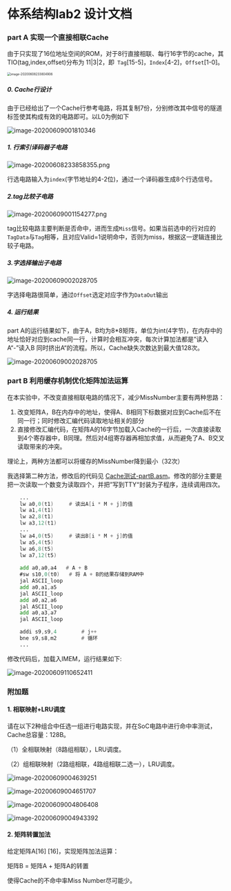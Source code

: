 # 体系结构lab2 设计文档



### part A 实现一个直接相联Cache

 由于只实现了16位地址空间的ROM，对于8行直接相联、每行16字节的cache，其TIO(tag,index,offset)分布为 11|3|2，即` Tag`[15-5]，`Index`[4-2]，`Offset`[1-0]。

<img src="img/image-20200608233804906.png" alt="image-20200608233804906" style="zoom:50%;" />

##### 0. Cache行设计

由于已经给出了一个Cache行参考电路，将其复制7份，分别修改其中信号的隧道标签使其构成有效的电路即可。以L0为例如下

![image-20200609001810346](img/image-20200609001810346.png)

##### 1. 行索引译码器子电路



![image-20200608233858355.png](img/image-20200608233858355.png)

 行选电路输入为`index`(字节地址的4-2位)，通过一个译码器生成8个行选信号。

##### 2.tag比较子电路

![image-20200609001154277.png](img/image-20200609001154277.png)

 tag比较电路主要判断是否命中，进而生成`Miss`信号。如果当前选中的行对应的`TagData`与`Tag`相等，且对应Valid=1说明命中，否则为miss，根据这一逻辑连接比较子电路。

##### 3.字选择输出子电路



![image-20200609002028705](img/image-20200609001600112.png)

字选择电路很简单，通过`Offset`选定对应字作为`DataOut`输出

##### 4. 运行结果

part A的运行结果如下，由于A，B均为8*8矩阵，单位为int(4字节)，在内存中的地址恰好对应到cache同一行，计算时会相互冲突，每次计算加法都是”读入A“-”读入B 同时挤出A“的流程。所以，Cache缺失次数达到最大值128次。

![image-20200609002028705](img/image-20200609002028705.png)



### part B 利用缓存机制优化矩阵加法运算

在本实验中，不改变直接相联电路的情况下，减少MissNumber主要有两种思路：

1. 改变矩阵A，B在内存中的地址，使得A、B相同下标数据对应到Cache后不在同一行；同时修改汇编代码读取地址相关的部分
2. 直接修改汇编代码，在矩阵A的16字节加载入Cache的一行后，一次直接读取到4个寄存器中，B同理。然后对4组寄存器再相加求值，从而避免了A、B交叉读取带来的冲突。

理论上，两种方法都可以将缓存的MissNumber降到最小（32次）

我选择第二种方法，修改后的代码见 [Cache测试-partB.asm](test%20code/Cache%E6%B5%8B%E8%AF%95-PARTB.asm)。修改的部分主要是把一次读取一个数变为读取四个，并把”写到TTY“封装为子程序，连续调用四次。

```asm
    ...
    lw a0,0(t1)     # 读出A[i * M + j]的值
    lw a1,4(t1)
    lw a2,8(t1)
    lw a3,12(t1)
    ...
    lw a4,0(t5)     # 读出B[i * M + j]的值
    lw a5,4(t5)
    lw a6,8(t5)
    lw a7,12(t5)
    
    add a0,a0,a4   # A + B
    #sw s10,0(t0)   # 将 A + B的结果存储到RAM中
    jal ASCII_loop
    add a0,a1,a5
    jal ASCII_loop
    add a0,a2,a6
    jal ASCII_loop
    add a0,a3,a7
    jal ASCII_loop

    addi s9,s9,4        # j++
    bne s9,s8,m2        # 循环
    ...

```

修改代码后，加载入IMEM，运行结果如下:

![image-20200609110652411](img/image-20200609110652411.png)

### 附加题

#### 1. 相联映射+LRU调度

请在以下2种组合中任选一组进行电路实现，并在SoC电路中进行命中率测试，Cache总容量：128B。

（1）全相联映射（8路组相联），LRU调度。

（2）组相联映射（2路组相联，4路组相联二选一），LRU调度。

![image-20200609004639251](img/image-20200609004639251.png)

![image-20200609004651707](img/image-20200609004651707.png)

![image-20200609004806408](img/image-20200609004806408.png)

![image-20200609004943392](img/image-20200609004943392.png)

#### 2. 矩阵转置加法

给定矩阵A[16] [16]，实现矩阵加法运算：

矩阵B = 矩阵A + 矩阵A的转置

使得Cache的不命中率Miss Number尽可能少。

